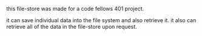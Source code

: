 this file-store was made for a code fellows 401 project.

it can save individual data into the file system and also retrieve it.
it also can retrieve all of the data in the file-store upon request.
